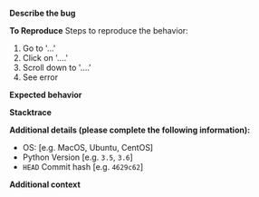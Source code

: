 **Describe the bug**
<!-- A clear and concise description of what the bug is. -->

**To Reproduce**
Steps to reproduce the behavior:
1. Go to '...'
2. Click on '....'
3. Scroll down to '....'
4. See error

**Expected behavior**
<!-- A clear and concise description of what you expected to happen. -->

**Stacktrace**
<!-- If applicable, add stacktrace to help explain your problem. -->

**Additional details (please complete the following information):**
 - OS: [e.g. MacOS, Ubuntu, CentOS]
 - Python Version [e.g. `3.5`, `3.6`]
 - `HEAD` Commit hash [e.g. `4629c62`]

**Additional context**
<!-- Add any other context about the problem here. -->
